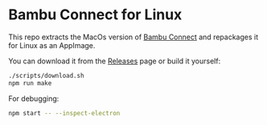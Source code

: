 # Bambu Connect for Linux

This repo extracts the MacOs version of [Bambu Connect](https://wiki.bambulab.com/en/software/bambu-connect) and repackages it for Linux as an AppImage.

You can download it from the [Releases](https://github.com/j4k0xb/bambu-connect-linux/releases/latest) page or build it yourself:

```sh
./scripts/download.sh
npm run make
```

For debugging:

```sh
npm start -- --inspect-electron
```

